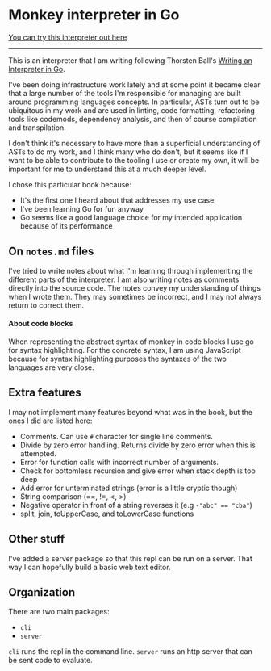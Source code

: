# Monkey interpreter in Go

[You can try this interpreter out here](https://stilt0n.github.io/monkey-client/)

---

This is an interpreter that I am writing following Thorsten Ball's [Writing an Interpreter in Go](https://interpreterbook.com/).

I've been doing infrastructure work lately and at some point it became clear that a large number of the tools I'm responsible for managing are built around programming languages concepts. In particular, ASTs turn out to be ubiquitous in my work and are used in linting, code formatting, refactoring tools like codemods, dependency analysis, and then of course compilation and transpilation.

I don't think it's necessary to have more than a superficial understanding of ASTs to do my work, and I think many who do don't, but it seems like if I want to be able to contribute to the tooling I use or create my own, it will be important for me to understand this at a much deeper level.

I chose this particular book because:

- It's the first one I heard about that addresses my use case
- I've been learning Go for fun anyway
- Go seems like a good language choice for my intended application because of its performance

## On `notes.md` files

I've tried to write notes about what I'm learning through implementing the different parts of the interpreter. I am also writing notes as comments directly into the source code. The notes convey my understanding of things when I wrote them. They may sometimes be incorrect, and I may not always return to correct them.

#### About code blocks

When representing the abstract syntax of monkey in code blocks
I use go for syntax highlighting. For the concrete syntax, I
am using JavaScript because for syntax highlighting purposes
the syntaxes of the two languages are very close.

## Extra features

I may not implement many features beyond what was in the book, but the ones I did are listed here:

- Comments. Can use `#` character for single line comments.
- Divide by zero error handling. Returns divide by zero error when this is attempted.
- Error for function calls with incorrect number of arguments.
- Check for bottomless recursion and give error when stack depth is too deep
- Add error for unterminated strings (error is a little cryptic though)
- String comparison (==, !=, <, >)
- Negative operator in front of a string reverses it (e.g `-"abc" == "cba"`)
- split, join, toUpperCase, and toLowerCase functions

## Other stuff

I've added a server package so that this repl can be run on a
server. That way I can hopefully build a basic web text editor.

## Organization

There are two main packages:

- `cli`
- `server`

`cli` runs the repl in the command line. `server` runs an http server that can be sent code to evaluate.
